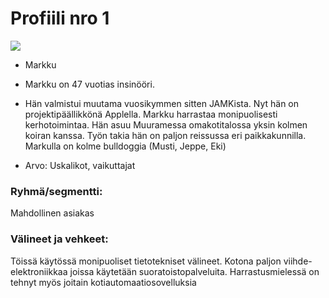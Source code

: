 # Profiili nro 1



![](https://pickaface.net/assets/images/slides/slide2.png)

  * Markku
  * Markku on 47 vuotias insinööri. 
  * Hän valmistui muutama vuosikymmen sitten JAMKista. Nyt hän on projektipäällikkönä Applella. Markku harrastaa monipuolisesti kerhotoimintaa.
Hän asuu Muuramessa omakotitalossa yksin kolmen koiran kanssa. Työn takia hän on paljon reissussa eri paikkakunnilla.
Markulla on kolme bulldoggia (Musti, Jeppe, Eki)

  * Arvo: Uskalikot, vaikuttajat


### Ryhmä/segmentti:

Mahdollinen asiakas

### Välineet ja vehkeet:

Töissä käytössä monipuoliset tietotekniset välineet. Kotona paljon viihde-elektroniikkaa joissa käytetään suoratoistopalveluita. Harrastusmielessä on tehnyt myös joitain kotiautomaatiosovelluksia
